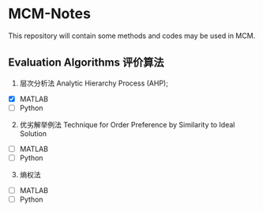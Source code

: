 # MCM-Notes

This repository will contain some methods and codes may be used in MCM.

## Evaluation Algorithms 评价算法

1. 层次分析法 Analytic Hierarchy Process (AHP); 
- [x] MATLAB
- [ ] Python
2. 优劣解举例法 Technique for Order Preference by Similarity to Ideal Solution
- [ ] MATLAB
- [ ] Python
3. 熵权法
- [ ] MATLAB
- [ ] Python